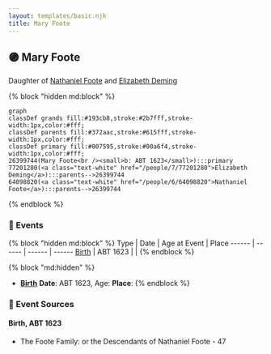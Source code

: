 ```yaml
---
layout: templates/basic.njk
title: Mary Foote
---
```

## 🟣 Mary Foote

Daughter of [Nathaniel Foote](/people/6/64098820) and [Elizabeth Deming](/people/7/77201280)

{% block "hidden md:block" %}
```mermaid
graph
classDef grands fill:#193cb8,stroke:#2b7fff,stroke-width:1px,color:#fff;
classDef parents fill:#372aac,stroke:#615fff,stroke-width:1px,color:#fff;
classDef primary fill:#007595,stroke:#00a6f4,stroke-width:1px,color:#fff;
26399744(Mary Foote<br /><small>b: ABT 1623</small>):::primary
77201280(<a class="text-white" href="/people/7/77201280">Elizabeth Deming</a>):::parents-->26399744
64098820(<a class="text-white" href="/people/6/64098820">Nathaniel Foote</a>):::parents-->26399744
```
{% endblock %}

### 📆 Events

{% block "hidden md:block" %}
Type | Date | Age at Event | Place
------ | ------ | ------ | ------
[Birth](#event-event-2) | ABT 1623 |  |
{% endblock %}

{% block "md:hidden" %}
- **[Birth](#event-event-2)**
**Date**: ABT 1623, Age:
**Place**:
{% endblock %}

### 📰 Event Sources

#### <a id="event-event-2"></a> Birth, ABT 1623
* The Foote Family: or the Descendants of Nathaniel Foote  - 47